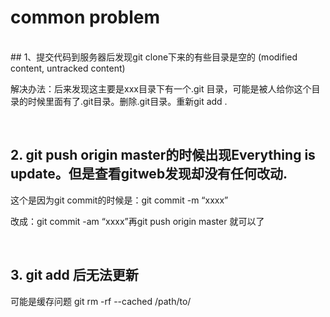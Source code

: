 # common problem
<br>
## 1、提交代码到服务器后发现git clone下来的有些目录是空的  
(modified content, untracked content)

解决办法：后来发现这主要是xxx目录下有一个.git 目录，可能是被人给你这个目录的时候里面有了.git目录。删除.git目录。重新git add .

<br>

## 2. git push origin master的时候出现Everything is update。但是查看gitweb发现却没有任何改动. 

这个是因为git commit的时候是：git commit -m “xxxx”

改成：git commit -am “xxxx”再git push origin master 就可以了

<br>

## 3. git add 后无法更新
可能是缓存问题
git rm -rf --cached /path/to/ 

